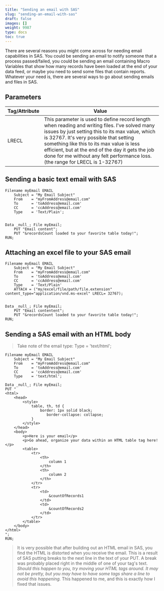 ```yaml
---
title: "Sending an email with SAS"
slug: "sending-an-email-with-sas"
draft: false
images: []
weight: 9987
type: docs
toc: true
---
```


There are several reasons you might come across for needing email capabilities in SAS. You could be sending an email to notify someone that a process passed/failed, you could be sending an email containing Macro Variables that show how many records have been loaded at the end of your data feed, or maybe you need to send some files that contain reports. Whatever your need is, there are several ways to go about sending emails and files in SAS.

## Parameters
| Tag/Attribute  | Value   |
| -------------- | ------- |
| LRECL | This parameter is used to define record length when reading and writing files. I've solved many issues by just setting this to its max value, which is 32767. It's very possible that setting something like this to its max value is less efficient, but at the end of the day it gets the job done for me without any felt performance loss. (the range for LRECL is 1-32767)|

## Sending a basic text email with SAS
    Filename myEmail EMAIL
        Subject = "My Email Subject"
        From    = "myFromAddress@email.com"
        To      = 'toAddress@email.com'
        CC      = 'ccAddress@email.com'
        Type    = 'Text/Plain';
    
    
    Data _null_; File myEmail;
        PUT "Email content";
        PUT "&recordsCount loaded to your favorite table today!";
    RUN;



## Attaching an excel file to your SAS email
    Filename myEmail EMAIL
        Subject = "My Email Subject"
        From    = "myFromAddress@email.com"
        To      = 'toAddress@email.com'
        CC      = 'ccAddress@email.com'
        Type    = 'Text/Plain'
        ATTACH = ("my/excel/file/path/file.extension" content_type="application/vnd.ms-excel" LRECL= 32767);
    
    
    Data _null_; File myEmail;
        PUT "Email contentent";
        PUT "&recordsCount loaded to your favorite table today!";
    RUN;



## Sending a SAS email with an HTML body
> Take note of the email type: Type    = 'text/html';

    Filename myEmail EMAIL
        Subject = "My Email Subject"
        From    = "myFromAddress@email.com"
        To      = 'toAddress@email.com'
        CC      = 'ccAddress@email.com'
        Type    = 'text/html';

    Data _null_; File myEmail;
    PUT "
    <html>
        <head>
            <style>
                table, th, td {
                    border: 1px solid black;
                       border-collapse: collapse;
                }
            </style>
        </head>
        <body>
            <p>Here is your email</p>
            <p>Go ahead, organize your data within an HTML table tag here!</p>
            <table>
                <tr>
                    <th>
                        column 1
                    </th>
                    <th>
                        column 2
                    </th>
                </tr>
                <tr>
                    <td>
                        &countOfRecords1
                    </td>
                    <td>
                        &countOfRecords2
                    </td>
                </tr>
            </table>
        </body>
    </html>
    ";
    RUN;
    

>It is very possible that after building out an HTML email in SAS, you find the HTML is distorted when you receive the email. This is a result of SAS putting breaks to the next line in the text of your PUT. A break was probably placed right in the middle of one of your tag's text. *Should this happen to you, try moving your HTML tags around. It may not be pretty, but you may have to have some tags share a line to avoid this happening.* This happened to me, and this is exactly how I fixed that issues.

